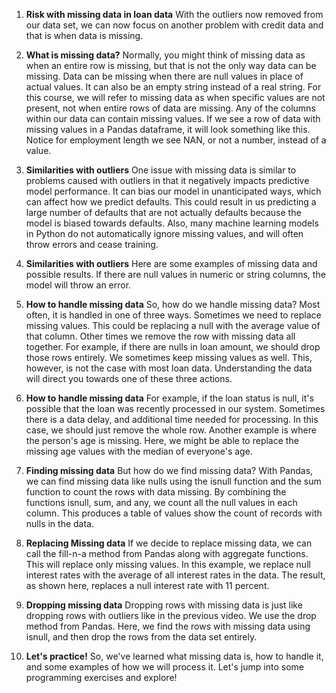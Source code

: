 1. **Risk with missing data in loan data**
With the outliers now removed from our data set, we can now focus on another problem with credit data and that is when data is missing.

2. **What is missing data?**
Normally, you might think of missing data as when an entire row is missing, but that is not the only way data can be missing. Data can be missing when there are null values in place of actual values. It can also be an empty string instead of a real string. For this course, we will refer to missing data as when specific values are not present, not when entire rows of data are missing. Any of the columns within our data can contain missing values. If we see a row of data with missing values in a Pandas dataframe, it will look something like this. Notice for employment length we see NAN, or not a number, instead of a value.

3. **Similarities with outliers**
One issue with missing data is similar to problems caused with outliers in that it negatively impacts predictive model performance. It can bias our model in unanticipated ways, which can affect how we predict defaults. This could result in us predicting a large number of defaults that are not actually defaults because the model is biased towards defaults. Also, many machine learning models in Python do not automatically ignore missing values, and will often throw errors and cease training.

4. **Similarities with outliers**
Here are some examples of missing data and possible results. If there are null values in numeric or string columns, the model will throw an error.

5. **How to handle missing data**
So, how do we handle missing data? Most often, it is handled in one of three ways. Sometimes we need to replace missing values. This could be replacing a null with the average value of that column. Other times we remove the row with missing data all together. For example, if there are nulls in loan amount, we should drop those rows entirely. We sometimes keep missing values as well. This, however, is not the case with most loan data. Understanding the data will direct you towards one of these three actions.

6. **How to handle missing data**
For example, if the loan status is null, it's possible that the loan was recently processed in our system. Sometimes there is a data delay, and additional time needed for processing. In this case, we should just remove the whole row. Another example is where the person's age is missing. Here, we might be able to replace the missing age values with the median of everyone's age.

7. **Finding missing data**
But how do we find missing data? With Pandas, we can find missing data like nulls using the isnull function and the sum function to count the rows with data missing. By combining the functions isnull, sum, and any, we count all the null values in each column. This produces a table of values show the count of records with nulls in the data.

8. **Replacing Missing data**
If we decide to replace missing data, we can call the fill-n-a method from Pandas along with aggregate functions. This will replace only missing values. In this example, we replace null interest rates with the average of all interest rates in the data. The result, as shown here, replaces a null interest rate with 11 percent.

9. **Dropping missing data**
Dropping rows with missing data is just like dropping rows with outliers like in the previous video. We use the drop method from Pandas. Here, we find the rows with missing data using isnull, and then drop the rows from the data set entirely.

10. **Let's practice!**
So, we've learned what missing data is, how to handle it, and some examples of how we will process it. Let's jump into some programming exercises and explore!